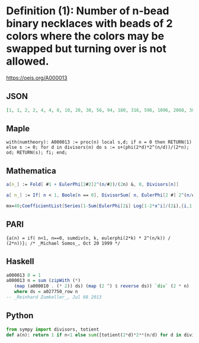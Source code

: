 # Definition \(1\): Number of n\-bead binary necklaces with beads of 2 colors where the colors may be swapped but turning over is not allowed\.
https://oeis.org/A000013
## JSON
```JSON
[1, 1, 2, 2, 4, 4, 8, 10, 20, 30, 56, 94, 180, 316, 596, 1096, 2068, 3856, 7316, 13798, 26272, 49940, 95420, 182362, 349716, 671092, 1290872, 2485534, 4794088, 9256396, 17896832, 34636834, 67110932, 130150588, 252648992, 490853416, 954444608, 1857283156, 3616828364]
```
## Maple
```Maple
with(numtheory): A000013 := proc(n) local s,d; if n = 0 then RETURN(1) else s := 0; for d in divisors(n) do s := s+(phi(2*d)*2^(n/d))/(2*n); od; RETURN(s); fi; end;
```
## Mathematica
```Mathematica
a[n_] := Fold[ #1 + EulerPhi[2#2]2^(n/#2)/(2n) &, 0, Divisors[n]]
```
```Mathematica
a[ n_] := If[ n < 1, Boole[n == 0], DivisorSum[ n, EulerPhi[2 #] 2^(n/#) &] / (2 n)]; (* _Michael Somos_, Dec 19 2014 *)
```
```Mathematica
mx=40;CoefficientList[Series[1-Sum[EulerPhi[2i] Log[1-2*x^i]/(2i),{i,1,mx}],{x,0,mx}],x] (* _Herbert Kociemba_, Nov 01 2016 *)
```
## PARI
```PARI
{a(n) = if( n<1, n==0, sumdiv(n, k, eulerphi(2*k) * 2^(n/k)) / (2*n))}; /* _Michael Somos_, Oct 20 1999 */
```
## Haskell
```Haskell
a000013 0 = 1
a000013 n = sum (zipWith (*)
   (map (a000010 . (* 2)) ds) (map (2 ^) $ reverse ds)) `div` (2 * n)
   where ds = a027750_row n
-- _Reinhard Zumkeller_, Jul 08 2013
```
## Python
```Python
from sympy import divisors, totient
def a(n): return 1 if n<1 else sum([totient(2*d)*2**(n/d) for d in divisors(n)])/(2*n) # _Indranil Ghosh_, Apr 28 2017
```
